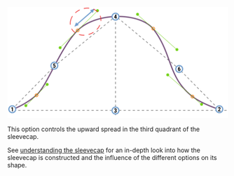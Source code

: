 
![The upward spread in the thrid quadrant of the sleevecap](./sleevecapq3spread1.svg)

This option controls the upward spread in the third quadrant of the sleevecap.

<Tip>

See [understanding the sleevecap](/docs/patterns/brian/options#understanding-the-sleevecap) for an in-depth look into how the sleevecap is constructed and the influence of the different options on its shape.

</Tip>